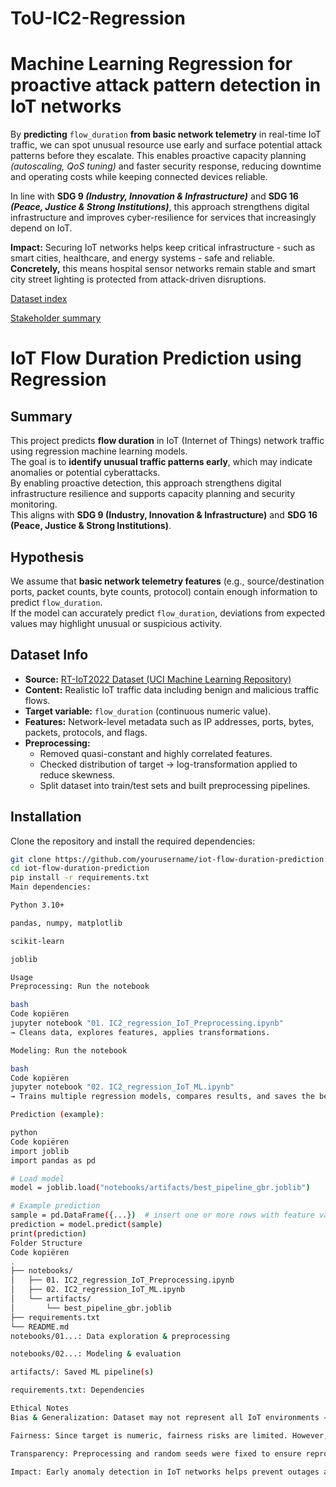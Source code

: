 # ToU-IC2-Regression

# **Machine Learning Regression for proactive attack pattern detection in IoT networks**

By **predicting** `flow_duration` **from basic network telemetry** in real-time IoT traffic, we can spot unusual resource use early and surface potential attack patterns before they escalate. This enables proactive capacity planning *(autoscaling, QoS tuning)* and faster security response, reducing downtime and operating costs while keeping connected devices reliable.

In line with **SDG 9 *(Industry, Innovation & Infrastructure)*** and **SDG 16 *(Peace, Justice & Strong Institutions)***, this approach strengthens digital infrastructure and improves cyber-resilience for services that increasingly depend on IoT.

**Impact:** Securing IoT networks helps keep critical infrastructure - such as smart cities, healthcare, and energy systems - safe and reliable. **Concretely,** this means hospital sensor networks remain stable and smart city street lighting is protected from attack-driven disruptions.

[Dataset index](https://www.notion.so/Dataset-index-25898c6768cd80579f7dcc23e99f9c7a?pvs=21)

[Stakeholder summary](https://www.notion.so/Stakeholder-summary-25898c6768cd8087997ac77af2b84b6b?pvs=21)

# IoT Flow Duration Prediction using Regression

## Summary
This project predicts **flow duration** in IoT (Internet of Things) network traffic using regression machine learning models.  
The goal is to **identify unusual traffic patterns early**, which may indicate anomalies or potential cyberattacks.  
By enabling proactive detection, this approach strengthens digital infrastructure resilience and supports capacity planning and security monitoring.  
This aligns with **SDG 9 (Industry, Innovation & Infrastructure)** and **SDG 16 (Peace, Justice & Strong Institutions)**.

## Hypothesis
We assume that **basic network telemetry features** (e.g., source/destination ports, packet counts, byte counts, protocol) contain enough information to predict `flow_duration`.  
If the model can accurately predict `flow_duration`, deviations from expected values may highlight unusual or suspicious activity.  

## Dataset Info
- **Source:** [RT-IoT2022 Dataset (UCI Machine Learning Repository)](https://archive.ics.uci.edu/dataset/942/rt-iot2022)  
- **Content:** Realistic IoT traffic data including benign and malicious traffic flows.  
- **Target variable:** `flow_duration` (continuous numeric value).  
- **Features:** Network-level metadata such as IP addresses, ports, bytes, packets, protocols, and flags.  
- **Preprocessing:**  
  - Removed quasi-constant and highly correlated features.  
  - Checked distribution of target → log-transformation applied to reduce skewness.  
  - Split dataset into train/test sets and built preprocessing pipelines.  

## Installation
Clone the repository and install the required dependencies:

```bash
git clone https://github.com/yourusername/iot-flow-duration-prediction.git
cd iot-flow-duration-prediction
pip install -r requirements.txt
Main dependencies:

Python 3.10+

pandas, numpy, matplotlib

scikit-learn

joblib

Usage
Preprocessing: Run the notebook

bash
Code kopiëren
jupyter notebook "01. IC2_regression_IoT_Preprocessing.ipynb"
→ Cleans data, explores features, applies transformations.

Modeling: Run the notebook

bash
Code kopiëren
jupyter notebook "02. IC2_regression_IoT_ML.ipynb"
→ Trains multiple regression models, compares results, and saves the best pipeline.

Prediction (example):

python
Code kopiëren
import joblib
import pandas as pd

# Load model
model = joblib.load("notebooks/artifacts/best_pipeline_gbr.joblib")

# Example prediction
sample = pd.DataFrame({...})  # insert one or more rows with feature values
prediction = model.predict(sample)
print(prediction)
Folder Structure
Code kopiëren
.
├── notebooks/
│   ├── 01. IC2_regression_IoT_Preprocessing.ipynb
│   ├── 02. IC2_regression_IoT_ML.ipynb
│   └── artifacts/
│       └── best_pipeline_gbr.joblib
├── requirements.txt
└── README.md
notebooks/01...: Data exploration & preprocessing

notebooks/02...: Modeling & evaluation

artifacts/: Saved ML pipeline(s)

requirements.txt: Dependencies

Ethical Notes
Bias & Generalization: Dataset may not represent all IoT environments → results might not generalize to unseen devices/networks.

Fairness: Since target is numeric, fairness risks are limited. However, imbalance in service types could bias performance.

Transparency: Preprocessing and random seeds were fixed to ensure reproducibility.

Impact: Early anomaly detection in IoT networks helps prevent outages and cyberattacks, strengthening reliability of critical infrastructure (healthcare, smart cities, energy).
